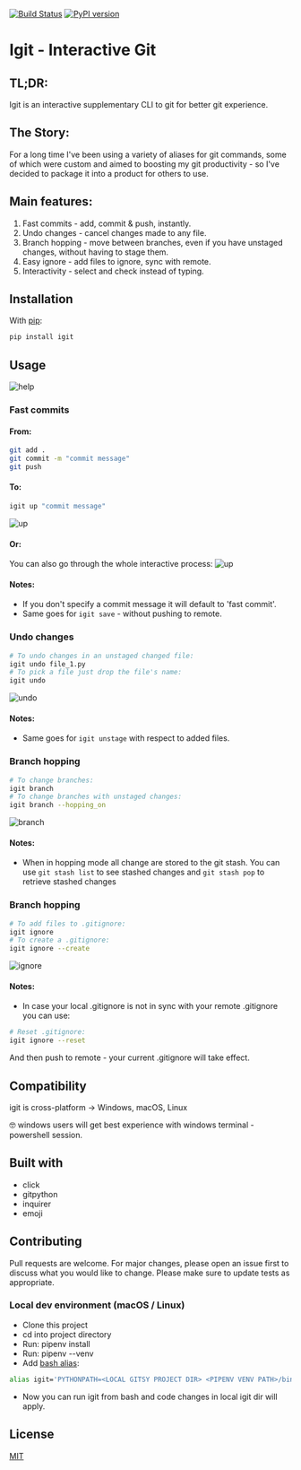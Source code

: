 [![Build Status](https://travis-ci.com/kobibarhanin/gitenv.svg?branch=master)](https://travis-ci.com/kobibarhanin/igit)
[![PyPI version](https://badge.fury.io/py/igit.svg)](https://badge.fury.io/py/igit)

# Igit - Interactive Git

## TL;DR:
Igit is an interactive supplementary CLI to git for better git experience.

## The Story:
For a long time I've been using a variety of aliases for git commands, some of which were custom and aimed to boosting my git productivity - so I've decided to  package it into a product for others to use.

## Main features:
1. Fast commits - add, commit & push, instantly. 
2. Undo changes - cancel changes made to any file.
3. Branch hopping - move between branches, even if you have unstaged changes, without having to stage them.
4. Easy ignore - add files to ignore, sync with remote. 
5. Interactivity - select and check instead of typing.


## Installation

With [pip](https://pip.pypa.io/en/stable/):

```bash
pip install igit
```

## Usage
![help](examples/help.png)

### Fast commits

#### From:
```bash
git add .
git commit -m "commit message"
git push 
```

#### To:
```bash
igit up "commit message" 
```

![up](examples/up_cmd.png)

#### Or:
You can also go through the whole interactive process:
![up](examples/full_push_cmd.png)

#### Notes:
- If you don't specify a commit message it will default to 'fast commit'.
- Same goes for ```igit save``` - without pushing to remote.


### Undo changes

```bash
# To undo changes in an unstaged changed file:
igit undo file_1.py 
# To pick a file just drop the file's name:
igit undo
```

![undo](examples/undo_cmd.png)

#### Notes:
- Same goes for ```igit unstage``` with respect to added files.


### Branch hopping

```bash
# To change branches:
igit branch
# To change branches with unstaged changes:
igit branch --hopping_on 
```
![branch](examples/branch_cmd.png)

#### Notes:
- When in hopping mode all change are stored to the git stash. 
You can use ```git stash list``` to see stashed changes and ```git stash pop``` to retrieve stashed changes


### Branch hopping

```bash
# To add files to .gitignore:
igit ignore
# To create a .gitignore:
igit ignore --create  
```
![ignore](examples/ignore_cmd.png)

#### Notes:
- In case your local .gitignore is not in sync with your remote .gitignore you can use: 
```bash
# Reset .gitignore:
igit ignore --reset 
```
And then push to remote - your current .gitignore will take effect. 

## Compatibility
igit is cross-platform → Windows, macOS, Linux 

🤓 windows users will get best experience with windows terminal - powershell session.
	

## Built with

- click
- gitpython
- inquirer
- emoji

## Contributing
Pull requests are welcome. For major changes, please open an issue first to discuss what you would like to change.
Please make sure to update tests as appropriate.

### Local dev environment (macOS / Linux)

- Clone this project
- cd into project directory
- Run: pipenv install
- Run: pipenv --venv 
- Add [bash alias](https://linuxize.com/post/how-to-create-bash-aliases/):
```bash
alias igit='PYTHONPATH=<LOCAL GITSY PROJECT DIR> <PIPENV VENV PATH>/bin/python3 <LOCAL IGIT PROJECT DIR>/igit/cli.py'
```
- Now you can run igit from bash and code changes in local igit dir will apply.



## License
[MIT](https://choosealicense.com/licenses/mit/)
